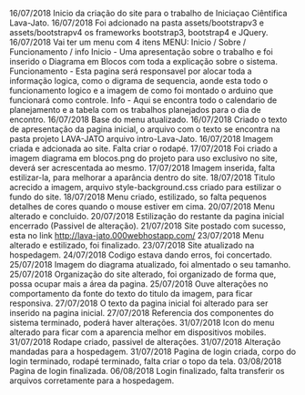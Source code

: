 16/07/2018 Inicio da criação do site para o trabalho de Iniciaçao Ciêntifica Lava-Jato.
16/07/2018 Foi adcionado na pasta assets/bootstrapv3 e assets/bootstrapv4 os frameworks bootstrap3, bootstrap4 e JQuery.
16/07/2018 Vai ter um menu com 4 itens MENU: Inicio / Sobre / Funcionamento / info
    Inicio - Uma apresentação sobre o trabalho e foi inserido o Diagrama em Blocos com toda a explicação sobre o sistema.
    Funcionamento - Esta pagina será responsavel por alocar toda a informação logica, como o digrama de sequencia, 
                    aonde esta todo o funcionamento logico e a imagem de como foi montado o arduino que funcionará como controle.
    Info - Aqui se encontra todo o calendario de planejamento e a tabela com os trabalhos planejados para o dia de encontro.
16/07/2018 Base do menu atualizado.
16/07/2018 Criado o texto de apresentação da pagina inicial, o arquivo com o texto se encontra na pasta projeto LAVA-JATO arquivo intro-Lava-Jato.
16/07/2018 Imagem criada e adcionada ao site. Falta criar o rodapé.
17/07/2018 Foi criado a imagem diagrama em blocos.png do projeto para uso exclusivo no site, deverá ser acrescentada ao mesmo.
17/07/2018 Imagem inserida, falta estilizar-la, para melhorar a aparância dentro do site.
18/07/2018 Titulo acrecido a imagem, arquivo style-background.css criado para estilizar o fundo do site.
18/07/2018 Menu criado, estilizado, so falta pequenos detalhes de cores quando o mouse estiver em cima.
20/07/2018 Menu alterado e concluido.
20/07/2018 Estilização do restante da pagina inicial encerrado (Passivel de alteração).
21/07/2018 Site postado com sucesso, esta no link http://lava-jato.000webhostapp.com/
23/07/2018 Menu alterado e estilizado, foi finalizado.
23/07/2018 Site atualizado na hospedagem.
24/07/2018 Codigo estava dando erros, foi concertado.
25/07/2018 Imagem do diagrama atualizado, foi almentado o seu tamanho.
25/07/2018 Organização do site alterado, foi organizado de forma que, possa ocupar mais a área da pagina.
25/07/2018 Ouve alterações no comportamento da fonte do texto do titulo da imagem, para ficar responsiva.
27/07/2018 O texto da pagina inicial foi alterado para ser inserido na pagina inicial.
27/07/2018 Referencia dos componentes do sistema terminado, poderá haver alterações.
31/07/2018 Icon do menu alterado para ficar com a aparencia melhor em dispositivos mobiles.
31/07/2018 Rodape criado, passivel de alterações.
31/07/2018 Alteração mandadas para a hospedagem.
31/07/2018 Pagina de login criada, corpo do login terminado, rodapé terminado, falta criar o topo da tela.
03/08/2018 Pagina de login finalizada.
06/08/2018 Login finalizado, falta transferir os arquivos corretamente para a hospedagem.